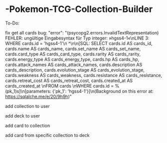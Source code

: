 # -Pokemon-TCG-Collection-Builder

To-Do:


fix get all cards bug:
"error": "(psycopg2.errors.InvalidTextRepresentation) FEHLER:  ungültige Eingabesyntax für Typ integer: »hgss4-1«\nLINE 3: WHERE cards.id = 'hgss4-1'\n                         ^\n\n[SQL: SELECT cards.id AS cards_id, cards.name AS cards_name, cards.set_name AS cards_set_name, cards.card_type AS cards_card_type, cards.rarity AS cards_rarity, cards.energy_type AS cards_energy_type, cards.hp AS cards_hp, cards.attack_names AS cards_attack_names, cards.description AS cards_description, cards.evolution_stage AS cards_evolution_stage, cards.weakness AS cards_weakness, cards.resistance AS cards_resistance, cards.retreat_cost AS cards_retreat_cost, cards.created_at AS cards_created_at \nFROM cards \nWHERE cards.id = %(pk_1)s]\n[parameters: {'pk_1': 'hgss4-1'}]\n(Background on this error at: https://sqlalche.me/e/20/9h9h)"

add collection to user

add deck to user

add card to collection

add card from specific collection to deck